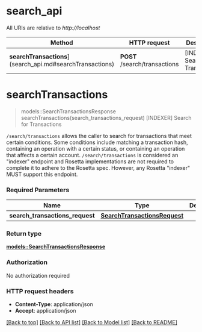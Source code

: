 # search_api

All URIs are relative to *http://localhost*

Method | HTTP request | Description
------------- | ------------- | -------------
**searchTransactions**](search_api.md#searchTransactions) | **POST** /search/transactions | [INDEXER] Search for Transactions 


# **searchTransactions**
> models::SearchTransactionsResponse searchTransactions(search_transactions_request)
[INDEXER] Search for Transactions 

`/search/transactions` allows the caller to search for transactions that meet certain conditions. Some conditions include matching a transaction hash, containing an operation with a certain status, or containing an operation that affects a certain account.  `/search/transactions` is considered an \"indexer\" endpoint and Rosetta implementations are not required to complete it to adhere to the Rosetta spec. However, any Rosetta \"indexer\" MUST support this endpoint. 

### Required Parameters

Name | Type | Description  | Notes
------------- | ------------- | ------------- | -------------
  **search_transactions_request** | [**SearchTransactionsRequest**](SearchTransactionsRequest.md)|  | 

### Return type

[**models::SearchTransactionsResponse**](SearchTransactionsResponse.md)

### Authorization

No authorization required

### HTTP request headers

 - **Content-Type**: application/json
 - **Accept**: application/json

[[Back to top]](#) [[Back to API list]](../README.md#documentation-for-api-endpoints) [[Back to Model list]](../README.md#documentation-for-models) [[Back to README]](../README.md)

